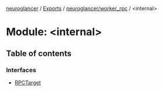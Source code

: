[neuroglancer](../README.md) / [Exports](../modules.md) / [neuroglancer/worker\_rpc](neuroglancer_worker_rpc.md) / <internal\>

# Module: <internal\>

## Table of contents

### Interfaces

- [RPCTarget](../interfaces/neuroglancer_worker_rpc._internal_.RPCTarget.md)

